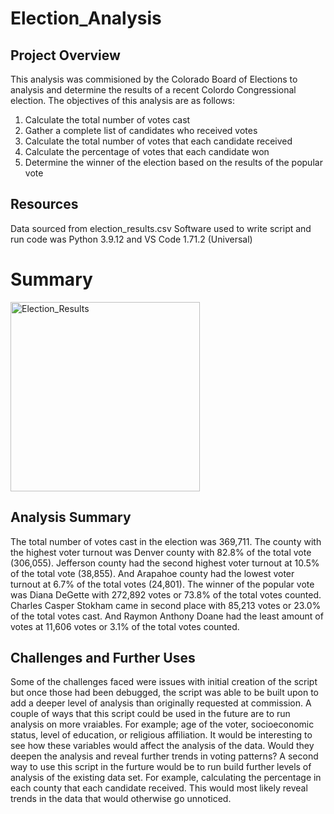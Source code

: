 # Election_Analysis

## Project Overview
  This analysis was commisioned by the Colorado Board of Elections to analysis and determine the results of a recent Colordo Congressional election. The objectives of this analysis are as follows:
  
  1. Calculate the total number of votes cast
  2. Gather a complete list of candidates who received votes
  3. Calculate the total number of votes that each candidate received
  4. Calculate the percentage of votes that each candidate won
  5. Determine the winner of the election based on the results of the popular vote
  
## Resources
  Data sourced from election_results.csv
  Software used to write script and run code was Python 3.9.12 and VS Code 1.71.2 (Universal)

# Summary

<img width="303" alt="Election_Results" src="https://user-images.githubusercontent.com/112291888/192185361-bf039d86-2cef-4d12-b004-2a77ca7543cf.png">

## Analysis Summary
  The total number of votes cast in the election was 369,711. The county with the highest voter turnout was Denver county with 82.8% of the total vote (306,055). Jefferson county had the second highest voter turnout at 10.5% of the total vote (38,855). And Arapahoe county had the lowest voter turnout at 6.7% of the total votes (24,801). 
  The winner of the popular vote was Diana DeGette with 272,892 votes or 73.8% of the total votes counted. Charles Casper Stokham came in second place with 85,213 votes or 23.0% of the total votes cast. And Raymon Anthony Doane had the least amount of votes at 11,606 votes or 3.1% of the total votes counted.

## Challenges and Further Uses
  Some of the challenges faced were issues with initial creation of the script but once those had been debugged, the script was able to be built upon to add a deeper level of analysis than originally requested at commission. 
  A couple of ways that this script could be used in the future are to run analysis on more vraiables. For example; age of the voter, socioeconomic status, level of education, or religious affiliation. It would be interesting to see how these variables would affect the analysis of the data. Would they deepen the analysis and reveal further trends in voting patterns? A second way to use this script in the furture would be to run build further levels of analysis of the existing data set. For example, calculating the percentage in each county that each candidate received. This would most likely reveal trends in the data that would otherwise go unnoticed. 
